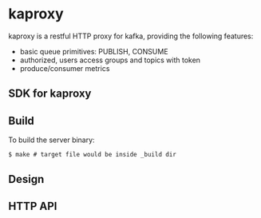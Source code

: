# kaproxy

kaproxy is a restful HTTP proxy for kafka, providing the following features:

* basic queue primitives: PUBLISH, CONSUME
* authorized, users access groups and topics with token 
* produce/consumer metrics


## SDK for kaproxy

## Build

To build the server binary:

```shell
$ make # target file would be inside _build dir
```

## Design

## HTTP API
